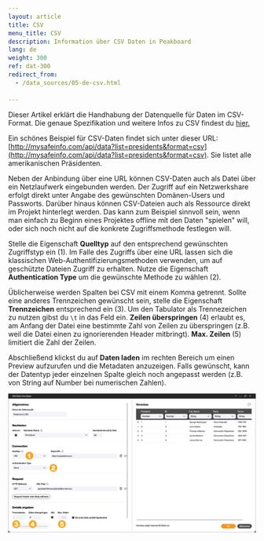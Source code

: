 ```yaml
---
layout: article
title: CSV
menu_title: CSV
description: Information über CSV Daten in Peakboard
lang: de
weight: 300
ref: dat-300
redirect_from:
  - /data_sources/05-de-csv.html

---
```


Dieser Artikel erklärt die Handhabung der Datenquelle für Daten im CSV-Format.
Die genaue Spezifikation und weitere Infos zu CSV findest du [hier.](https://de.wikipedia.org/wiki/CSV_(Dateiformat))

Ein schönes Beispiel für CSV-Daten findet sich unter dieser URL: [http://mysafeinfo.com/api/data?list=presidents&format=csv](http://mysafeinfo.com/api/data?list=presidents&format=csv).
Sie listet alle amerikanischen Präsidenten.

Neben der Anbindung über eine URL können CSV-Daten auch als Datei über ein Netzlaufwerk eingebunden werden. Der Zugriff auf ein Netzwerkshare erfolgt direkt unter Angabe des gewünschten Domänen-Users und Passworts. Darüber hinaus können CSV-Dateien auch als Ressource direkt im Projekt hinterlegt werden. Das kann zum Beispiel sinnvoll sein, wenn man einfach zu Beginn eines Projektes offline mit den Daten "spielen" will, oder sich noch nicht auf die konkrete Zugriffsmethode festlegen will.

Stelle die Eigenschaft **Quelltyp** auf den entsprechend gewünschten Zugriffstyp ein (1).
Im Falle des Zugriffs über eine URL lassen sich die klassischen Web-Authentifizierungsmethoden verwenden, um auf geschützte Dateien Zugriff zu erhalten. Nutze die Eigenschaft **Authentication Type** um die gewünschte Methode zu wählen (2).

Üblicherweise werden Spalten bei CSV mit einem Komma getrennt.
Sollte eine anderes Trennzeichen gewünscht sein, stelle die Eigenschaft **Trennzeichen** entsprechend ein (3). Um den Tabulator als Trennezeichen zu nutzen gibst du `\t` in das Feld ein.
**Zeilen überspringen** (4) erlaubt es, am Anfang der Datei eine bestimmte Zahl von Zeilen zu überspringen (z.B. weil die Datei einen zu ignorierenden Header mitbringt). **Max. Zeilen** (5) limitiert die Zahl der Zeilen.

Abschließend klickst du auf **Daten laden** im rechten Bereich um einen Preview aufzurufen und die Metadaten anzuzeigen.
Falls gewünscht, kann der Datentyp jeder einzelnen Spalte gleich noch angepasst werden (z.B. von String auf Number bei numerischen Zahlen).

![CSV Data Dialog](/assets/images/data-sources/csv/csv_add-data-dialog_de.png)
